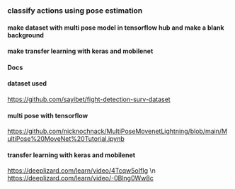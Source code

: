 ### classify actions using pose estimation
#### make dataset with multi pose model in tensorflow hub and make a blank background
#### make transfer learning with keras and mobilenet
#### Docs
#### dataset used 
https://github.com/sayibet/fight-detection-surv-dataset
#### multi pose with tensorflow
https://github.com/nicknochnack/MultiPoseMovenetLightning/blob/main/MultiPose%20MoveNet%20Tutorial.ipynb
#### transfer learning with keras and mobilenet
https://deeplizard.com/learn/video/4Tcqw5oIfIg \n
https://deeplizard.com/learn/video/-0Blng0Ww8c
